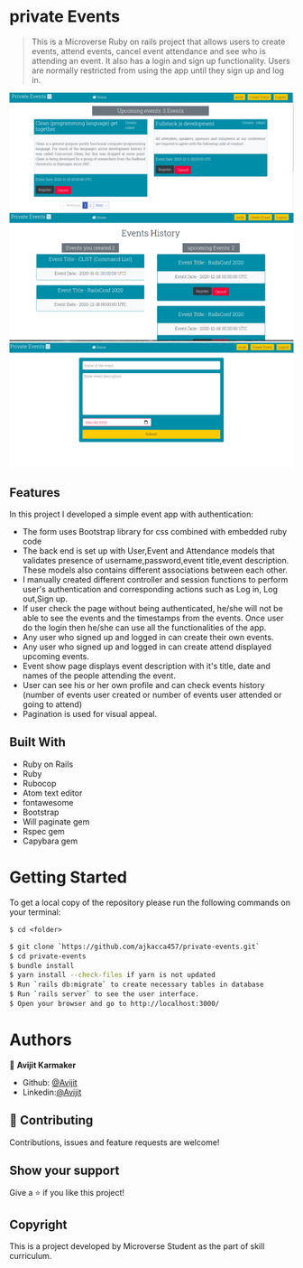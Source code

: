 # private Events

> This is a Microverse Ruby on rails project that allows users to create events, attend events, cancel event attendance and see who is attending an event. It also has a login and sign up functionality. Users are normally
restricted from using the app until they sign up and log in.

![screenshot](./app/assets/images/interface1.png)
![screenshot](./app/assets/images/interface2.png)
![screenshot](./app/assets/images/interface3.png)

## Features
In this project I developed a simple event app with authentication:

- The form uses Bootstrap library for css combined with embedded ruby code
- The back end is set up with User,Event and Attendance models that validates presence of username,password,event title,event description. These models also contains different associations between each other.
- I manually created different controller and session functions to perform user's authentication and corresponding actions such as Log in, Log out,Sign up.
- If user check the page without being authenticated, he/she will not be able to see the events and the timestamps from the events. Once user do the login then he/she can use all the functionalities of the app.
- Any user who signed up and logged in can create their own events.
- Any user who signed up and logged in can create attend displayed upcoming events.
- Event show page displays event description with it's title, date and names of the people attending the event.
- User can see his or her own profile and can check events history (number of events user created or number of events user attended or going to attend)
- Pagination is used for visual appeal.

## Built With

- Ruby on Rails
- Ruby
- Rubocop
- Atom text editor
- fontawesome
- Bootstrap
- Will paginate gem
- Rspec gem
- Capybara gem

# Getting Started

To get a local copy of the repository please run the following commands on your terminal:

```
$ cd <folder>
```

```bash
$ git clone `https://github.com/ajkacca457/private-events.git`
$ cd private-events
$ bundle install
$ yarn install --check-files if yarn is not updated
$ Run `rails db:migrate` to create necessary tables in database
$ Run `rails server` to see the user interface.
$ Open your browser and go to http://localhost:3000/
```

# Authors

👤 **Avijit Karmaker**

- Github: [@Avijit](https://github.com/ajkacca457)
- Linkedin:[@Avijit](https://www.linkedin.com/in/avijit-karmaker-8738a54)

## 🤝 Contributing

Contributions, issues and feature requests are welcome!

## Show your support

Give a ⭐️ if you like this project!

## Copyright
This is a project developed by Microverse Student as the part of skill curriculum.

